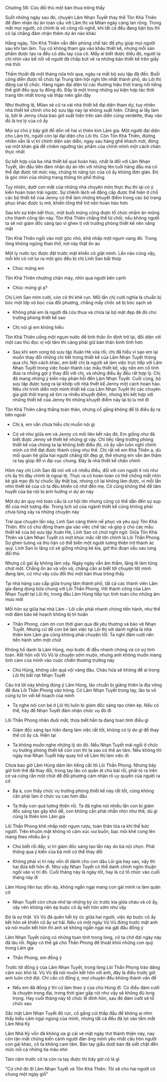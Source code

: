 




Chương 56: Cứu đối thủ một bàn thua trông thấy

Suốt những ngày sau đó, chuyện Lâm Nhạn Tuyết thay thế Tôn Khả Thiên để đảm nhận dự án toàn cầu với Lâm thị và Milan ngày càng lan rộng. Trong mắt mọi người, cô chính là vô công rồi nghề, khi tất cả đều đang bận bịu thì cô lại chẳng đảm nhận thêm dự án nào khác

Hằng ngày, Tôn Khả Thiên vẫn đến phòng chế tác để phụ giúp mọi người sau khi tan làm. Tuy cô không tham gia vào khâu thiết kế, nhưng mỗi sản phẩm được tạo ra đều có dấu tay của cô. Mấy ai biết được điều đó, người ta chỉ nhìn vào bề nổi về người đã chắp bút vẽ ra những bản thiết kế trên giấy mà thôi

Thấm thoắt đã một tháng nữa trôi qua, ngày ra mắt bộ sưu tập đã đến. Buổi công diễn được tổ chức tại Trung tâm hội nghị lớn nhất thành phố, do Lôi thị đăng cai tổ chức. Hàng ngàn đại diện từ các thương hiệu thời trang nổi tiếng thế giới đều quy tụ đông đủ. Đây là một trong những sự kiện hợp tác thời trang lớn nhất trong vài thập niên gần đây

Như thường lệ, Milan sẽ cử ra vài nhà thiết kế đại diện tham dự, tuy nhiên nhà thiết kế chính cho bộ sưu tập này lại không xuất hiện. Chẳng ai lấy làm lạ, bởi lẽ Jenny chưa bao giờ xuất hiện trên sàn diễn cùng verdette, thay vào đó là trợ lý của cô ấy

Mọi sự chú ý bây giờ đổ dồn về hai vị thiên kim Lâm gia. Một người đại diện cho Lâm thị, người còn lại đại diện cho Lôi thị. Còn Tôn Khả Thiên, đương nhiên vẫn là vị trí chính diện sàn diễn, ngay sau hàng ghế khách mời, đóng vai một khán giả để chiêm ngưỡng tác phẩm của chính mình một cách chân thực nhất

Sự kết hợp của ba nhà thiết kế quá hoàn hảo, nhất là đối với Lâm Nhạn Tuyết, lần đầu tiên đảm nhận dự án lớn với những tên tuổi hàng đầu mà có thể đạt được tới mức này, chứng tỏ năng lực của cô ấy không đơn giản. Đó là góc nhìn của những trang thông tin phổ thông

Tuy nhiên, dưới con mắt của những nhà chuyên môn thực thụ thì lại có ý kiến hoàn toàn trái ngược. Sự chênh lệch về đẳng cấp được thể hiện ở chỗ các bộ thiết kế của Jenny có thể làm những khuyết điểm trong các bộ trang phục khác được lu mờ, khiến tổng thể trở nên hoàn hảo hơn

Sau khi sự kiện kết thúc, một buổi mừng công được tổ chức nhằm ăn mừng cho thành công lần này. Tôn Khả Thiên chẳng thể từ chối, nếu không người ta sẽ nói giám đốc sáng tạo vì ghen tị với trưởng phòng thiết kế nên vắng mặt

Tôn Khả Thiên ngồi vào một góc nhỏ, khẽ nhấp một ngụm vang đỏ. Trong lòng không ngừng than thở, nơi này thật ồn ào

Một ly nước lọc được đặt trước mặt khiến cô giật mình. Lần nào cũng vậy, mỗi khi cô rút lui ra một góc đều bị chị Linh San bắt thóp

- Chúc mừng em


Tôn Khả Thiên nhướng chân mày, nhìn qua người bên cạnh

- Chúc mừng gì ạ?

Chị Linh San mỉm cười, còn cô thì khẽ run. Mỗi lần chị cười nghĩa là chuẩn bị bóc một lớp vỏ bọc của đối phương, chẳng mấy chốc sẽ bị bóc sạch sẽ

- Không phải em là người đã cứu thua và chừa lại bộ mặt đẹp đẽ đó cho trưởng phòng thiết kế sao

- Chị nói gì em không hiểu

Tôn Khả Thiên uống một ngụm nước để tinh thần ổn định trở lại, đối diện với một cao thủ đọc vị nội tâm thì càng phải giữ bản thân bình tĩnh hơn

- Sau khi xem xong bộ sưu tập Xuân Hè vừa rồi, chị đã hiểu vì sao em lại muốn thay đổi những chi tiết trong thiết kế của Lâm Nhạn Tuyết thông qua chị. Nói cách khác, em biết chị là người sẽ làm việc trực tiếp với Lâm Nhạn Tuyết trong việc hoàn thành các mẫu thiết kế, vậy nên em cố tình đưa ra những gợi ý thay đổi với chị, và những điều ấy đều rất hợp lý. Chị đã mang những ý kiến này phản hồi đến Lâm Nhạn Tuyết. Cuối cùng, bộ sưu tập được tung ra lại khớp với nhà thiết kế Jenny một cách hoàn hảo. Nếu chỉ trình diễn một mình thiết kế của Lâm Nhạn Tuyết thì các chuyên gia giới thời trang sẽ tìm ra nhiều khuyết điểm, nhưng khi kết hợp với những thiết kế của Jenny thì những khuyết điểm này lại bị lu mờ đi

Tôn Khả Thiên căng thẳng toàn thân, nhưng cố gắng không để lộ điều ấy ra bên ngoài

- Chị à, em vẫn chưa hiểu chị muốn nói gì

- Có vẻ như giữa em và Jenny có mối liên kết nào đó. Em giống như đã biết được Jenny sẽ thiết kế những gì vậy. Chỉ tiếc rằng trưởng phòng thiết kế của chúng ta lại không biết điều đó, cô ấy vẫn luôn nghĩ chính mình có thể đạt được thành công như thế. Chị rất nể em Khả Thiên ạ, dù mối quan hệ giữa hai người chẳng tốt đẹp gì, thế nhưng em vẫn âm thầm ra tay giúp đỡ vì đại cục chung. Đây là nhà thiết kế chân chính

Hôm nay chị Linh San đã nói với cô nhiều điều, đối với con người ít nói như chị ấy thì đây chính là ngoại lệ. Thực ra cô hoàn toàn có thể chống mắt nhìn kẻ giả mạo đó tự chuốc lấy thất bại, nhưng cô lại không làm được, vì mỗi lần nhìn thiết kế của cô ta đều khiến cô nhớ đến mẹ. Cô cũng không thể để tâm huyết của bà nội bị ảnh hưởng vì dự án này

Một dự án quy mô toàn cầu là cơ hội lớn nhưng cũng có thể dẫn đến sự sụp đổ của một tượng đài. Trong lịch sử của ngành thiết kế cũng không phải chưa từng xảy ra những chuyện này

Trải qua chuyện lần này, Linh San càng thêm nể phục và yêu quý Tôn Khả Thiên. Khi cô chủ động tham gia vào việc chế tác và góp ý cho các mẫu thiết kế của bộ sưu tập Xuân Hè, Linh San có chút nghi ngờ. Giữa Tôn Khả Thiên và Lâm Nhạn Tuyết có một khúc mắc rất lớn chính là Lôi Thần Phong. Sự ghen tuông và thù hận có thể biến một người lương thiện trở thành ác quỷ. Linh San lo lắng cô sẽ giống những kẻ kia, giở thủ đoạn xấu sau lưng đối thủ

Nhưng cô gái ấy không làm vậy. Ngày ngày vẫn âm thầm, lặng lẽ làm từng chút một. Chẳng ồn ào và vồn vã, chẳng cần ai biết tới chuyện tốt mình đang làm, cứ như vậy cứu đối thủ một bàn thua trông thấy

Tại nhà hàng cao cấp giữa trung tâm thành phố, tất cả các thành viên Lâm gia đang dùng bữa chung với Lôi Thần Phong. Với thành công của Lâm Nhạn Tuyết tại Lôi thị, trong đầu Lâm Hùng tiếp tục tính toán cho những âm mưu mới


Mối hôn sự giữa hai nhà Lâm - Lôi cần phải nhanh chóng tiến hành, như thế mới đảm bảo kế hoạch không bị trì hoãn

- Thần Phong, cảm ơn con thời gian qua đã yêu thương và bảo vệ Nhạn Tuyết. Nhưng cứ để con bé làm việc tại Lôi thị với danh nghĩa là nhà thiên kim Lâm gia cũng không phải chuyện tốt. Ta nghĩ đám cưới nên tiến hành sớm một chút

Không hổ danh là Lâm Hùng, mọi bước đi đều nhanh chóng và có sự tính toán. Kết hôn với Vũ Vũ là chuyện sớm muộn, nhưng anh không muốn mang tình cảm của mình vào cuộc chiến thương trường này

- Chú Hùng, không cần quá vội vàng đâu. Cháu hứa sẽ không để ai trong Lôi thị bắt nạt Nhạn Tuyết

Câu trả lời này không đúng ý Lâm Hùng, lão chuẩn bị giăng thiên la địa võng để đưa Lôi Thần Phong vào tròng. Có Lâm Nhạn Tuyết trong tay, lão ta vô cùng tự tin với kế hoạch của mình

- Ta nghe nói con bé ở Lôi thị luôn bị giám đốc sáng tạo chèn ép. Nếu có thể, hãy để Nhạn Tuyết đảm nhận chức vụ đó đi

Lôi Thần Phong nhăn đuôi mắt, thừa biết hắn ta đang toan tính điều gì

- Giám đốc sáng tạo hiện đang làm việc rất tốt, không có lý do gì để thay thế cô ấy cả. Hiện tại

- Ta không muốn nghe những lý do đó. Nếu Nhạn Tuyết mãi ngồi ở chức vụ trường phòng thiết kế cỏn con thì ta sao có thể an tâm. Nếu không thì ngày mai Nhạn Tuyết hãy quay trở về Lâm thị làm việc đi

Chưa bao giờ Lâm Hùng dám lên tiếng cắt lời Lôi Thần Phong. Nhưng bây giờ tình thế đã thay đổi, trong tay lão có quân át chủ bài rồi, phải tỏ ra trên cơ và cứng rắn một chút để đối phương cảm nhận rõ uy quyền của người ra cờ

- Ba à, con thấy chức vụ trưởng phòng thiết kế này rất tốt, cũng không cần phải làm ở chức vụ cao hơn đâu

- Ta thấy con quá lương thiện rồi. Ta đã nghe nói nhiều lần con bị giám đốc sáng tạo gây khó dễ, con không cần phải nhẫn nhịn như thế, dù gì cũng là thiên kim Lâm gia

Lôi Thần Phong khẽ nhấp một ngụm rượu, toàn thân tỏa ra khí thế bức người. Trên khuôn mặt không rõ cảm xúc vui buồn, bạc môi khẽ cong lên mang theo nhiều ẩn ý

- Chú biết rồi đấy, vị trí giám đốc sáng tạo lần này do bà nội chọn. Phải thông qua ý kiến của bà mới có thể thay đổi

- Không phải vị trí này vốn dĩ dành cho con dâu Lôi gia hay sao, vậy thì hai đứa kết hôn đi. Như vậy Nhạn Tuyết có thể danh chính ngôn thuận ngồi vào vị trí đó. Cuối tháng này là ngày tốt, hay là cứ tổ chức vào cuối tháng này đi


Lâm Hùng liên tục dồn ép, không ngần ngại mang con gái mình ra làm quân cờ

- Nhạn Tuyết còn chưa nhớ lại những ký ức trước kia giữa cháu và cô ấy, vậy nên không nên ép buộc cô ấy kết hôn sớm như vậy

Đó là sự thật. Vũ Vũ đã quên hết ký ức giữa hai người, việc ép buộc cô ấy kết hôn sẽ khiến cô ấy sợ hãi. Nếu có một ngày Vũ Vũ đứng trước mặt anh và nói muốn kết hôn thì anh sẽ không ngần ngại mà gật đầu đồng ý

Lâm Nhạn Tuyết cũng có những toan tính trong lòng, cô ta chờ đợi ngày này đã lâu rồi. Ngày có thể gả cho Thần Phong để thoát khỏi những con quỷ trong Lâm gia

- Thần Phong, em đồng ý

Trước lời đồng ý của Lâm Nhạn Tuyết, trong lòng Lôi Thần Phong trào dâng cảm xúc khó tả. Vũ Vũ đã nói muốn kết hôn với anh, đây là điều trước giờ anh luôn chờ đợi. Chỉ cần cô đồng ý, mọi chuyện đều không thành vấn đề

- Nếu em đã đồng ý thì cứ làm theo ý của chú Hùng đi. Có điều đám cưới là chuyện trọng đại, trong thời gian gấp rút như vậy sẽ không đủ long trọng. Hay cuối tháng này tổ chức lễ đính hôn, sau đó đám cưới sẽ tổ chức sau

Sắc mặt Lâm Nhạn Tuyết đỏ rực, cố gắng cúi thấp đầu để không ai nhìn thấy biểu cảm ngại ngùng của mình, nhưng tất cả đều đã lọt vào tầm mắt Lâm Nhã Kỳ

Lâm Nhã Kỳ vốn đã không ưa gì cái vẻ mặt ngây thơ thánh thiện này, nay còn tận mắt chứng kiến cảnh người đàn ông mình yêu nhất cầu hôn người con gái khác, cô ta không cam tâm. Bàn tay giấu dưới bàn đã siết chặt đến mức nổi cả những tia máu nhỏ

Tám năm trước cô ta còn ra tay được thì bây giờ có là gì

"Cứ chờ đó đi Lâm Nhạn Tuyết và Tôn Khả Thiên. Tôi sẽ cho hai người có chung một ngày giỗ"




